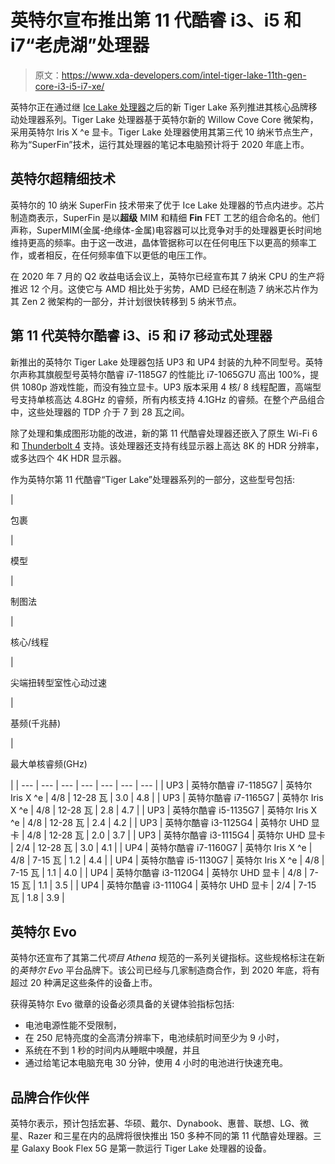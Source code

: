 # 英特尔宣布推出第 11 代酷睿 i3、i5 和 i7“老虎湖”处理器

> 原文：<https://www.xda-developers.com/intel-tiger-lake-11th-gen-core-i3-i5-i7-xe/>

英特尔正在通过继 [Ice Lake 处理器](https://www.xda-developers.com/intels-ice-lake-architecture-chrome-os/)之后的新 Tiger Lake 系列推进其核心品牌移动处理器系列。Tiger Lake 处理器基于英特尔新的 Willow Cove Core 微架构，采用英特尔 Iris X ^e 显卡。Tiger Lake 处理器使用其第三代 10 纳米节点生产，称为“SuperFin”技术，运行其处理器的笔记本电脑预计将于 2020 年底上市。

## 英特尔超精细技术

英特尔的 10 纳米 SuperFin 技术带来了优于 Ice Lake 处理器的节点内进步。芯片制造商表示，SuperFin 是以**超级** MIM 和精细 **Fin** FET 工艺的组合命名的。他们声称，SuperMIM(金属-绝缘体-金属)电容器可以比竞争对手的处理器更长时间地维持更高的频率。由于这一改进，晶体管据称可以在任何电压下以更高的频率工作，或者相反，在任何频率值下以更低的电压工作。

在 2020 年 7 月的 Q2 收益电话会议上，英特尔已经宣布其 7 纳米 CPU 的生产将推迟 12 个月。这使它与 AMD 相比处于劣势，AMD 已经在制造 7 纳米芯片作为其 Zen 2 微架构的一部分，并计划很快转移到 5 纳米节点。

## 第 11 代英特尔酷睿 i3、i5 和 i7 移动式处理器

新推出的英特尔 Tiger Lake 处理器包括 UP3 和 UP4 封装的九种不同型号。英特尔声称其旗舰型号英特尔酷睿 i7-1185G7 的性能比 i7-1065G7U 高出 100%，提供 1080p 游戏性能，而没有独立显卡。UP3 版本采用 4 核/ 8 线程配置，高端型号支持单核高达 4.8GHz 的睿频，所有内核支持 4.1GHz 的睿频。在整个产品组合中，这些处理器的 TDP 介于 7 到 28 瓦之间。

除了处理和集成图形功能的改进，新的第 11 代酷睿处理器还嵌入了原生 Wi-Fi 6 和 [Thunderbolt 4](https://www.xda-developers.com/intel-thunderbolt-4-protocol-8000-series-thunderbolt-controllers-usb-c-usb4-compliance-compatible/) 支持。该处理器还支持有线显示器上高达 8K 的 HDR 分辨率，或多达四个 4K HDR 显示器。

作为英特尔第 11 代酷睿“Tiger Lake”处理器系列的一部分，这些型号包括:

| 

包裹

 | 

模型

 | 

制图法

 | 

核心/线程

 | 

尖端扭转型室性心动过速

 | 

基频(千兆赫)

 | 

最大单核睿频(GHz)

 |
| --- | --- | --- | --- | --- | --- | --- |
| UP3 | 英特尔酷睿 i7-1185G7 | 英特尔 Iris X ^e | 4/8 | 12-28 瓦 | 3.0 | 4.8 |
| UP3 | 英特尔酷睿 i7-1165G7 | 英特尔 Iris X ^e | 4/8 | 12-28 瓦 | 2.8 | 4.7 |
| UP3 | 英特尔酷睿 i5-1135G7 | 英特尔 Iris X ^e | 4/8 | 12-28 瓦 | 2.4 | 4.2 |
| UP3 | 英特尔酷睿 i3-1125G4 | 英特尔 UHD 显卡 | 4/8 | 12-28 瓦 | 2.0 | 3.7 |
| UP3 | 英特尔酷睿 i3-1115G4 | 英特尔 UHD 显卡 | 2/4 | 12-28 瓦 | 3.0 | 4.1 |
| UP4 | 英特尔酷睿 i7-1160G7 | 英特尔 Iris X ^e | 4/8 | 7-15 瓦 | 1.2 | 4.4 |
| UP4 | 英特尔酷睿 i5-1130G7 | 英特尔 Iris X ^e | 4/8 | 7-15 瓦 | 1.1 | 4.0 |
| UP4 | 英特尔酷睿 i3-1120G4 | 英特尔 UHD 显卡 | 4/8 | 7-15 瓦 | 1.1 | 3.5 |
| UP4 | 英特尔酷睿 i3-1110G4 | 英特尔 UHD 显卡 | 2/4 | 7-15 瓦 | 1.8 | 3.9 |

## 英特尔 Evo

英特尔还宣布了其第二代*项目 Athena* 规范的一系列关键指标。这些规格标注在新的*英特尔 Evo* 平台品牌下。该公司已经与几家制造商合作，到 2020 年底，将有超过 20 种满足这些条件的设备上市。

获得英特尔 Evo 徽章的设备必须具备的关键体验指标包括:

*   电池电源性能不受限制，
*   在 250 尼特亮度的全高清分辨率下，电池续航时间至少为 9 小时，
*   系统在不到 1 秒的时间内从睡眠中唤醒，并且
*   通过给笔记本电脑充电 30 分钟，使用 4 小时的电池进行快速充电。

## 品牌合作伙伴

英特尔表示，预计包括宏碁、华硕、戴尔、Dynabook、惠普、联想、LG、微星、Razer 和三星在内的品牌将很快推出 150 多种不同的第 11 代酷睿处理器。三星 Galaxy Book Flex 5G 是第一款运行 Tiger Lake 处理器的设备。